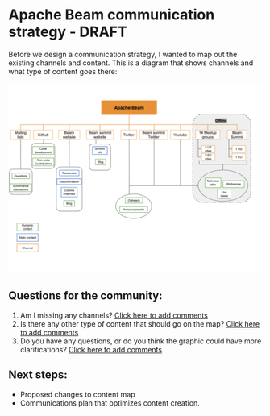 # Apache Beam communication strategy - DRAFT

Before we design a communication strategy, I wanted to map out the existing channels and content. 
This is a diagram that shows channels and what type of content goes there: 

![Beam online content map](/comms-map.svg)

## Questions for the community:
1. Am I missing any channels? [Click here to add comments](https://github.com/macruzbar/beam/issues/1)
1. Is there any other type of content that should go on the map? [Click here to add comments](https://github.com/macruzbar/beam/issues/2)
1. Do you have any questions, or do you think the graphic could have more clarifications? [Click here to add comments](https://github.com/macruzbar/beam/issues/3)

## Next steps:
* Proposed changes to content map
* Communications plan that optimizes content creation. 
